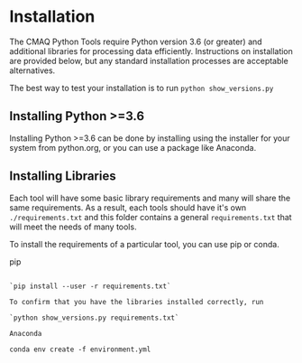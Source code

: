 Installation
============

The CMAQ Python Tools require Python version 3.6 (or greater) and additional
libraries for processing data efficiently. Instructions on installation are
provided below, but any standard installation processes are acceptable
alternatives.

The best way to test your installation is to run `python show_versions.py`

Installing Python >=3.6
-----------------------

Installing Python >=3.6 can be done by installing using the installer for your
system from python.org, or you can use a package like Anaconda.

Installing Libraries
--------------------

Each tool will have some basic library requirements and many will share the 
same requirements. As a result, each tools should have it's own 
`./requirements.txt` and this folder contains a general `requirements.txt` that
will meet the needs of many tools.

To install the requirements of a particular tool, you can use pip or conda.

pip
~~~

`pip install --user -r requirements.txt`

To confirm that you have the libraries installed correctly, run

`python show_versions.py requirements.txt`

Anaconda
~~~~~~~~

`conda env create -f environment.yml`
